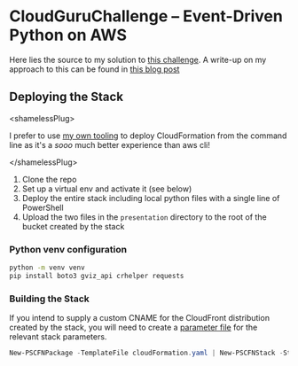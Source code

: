 # CloudGuruChallenge – Event-Driven Python on AWS

Here lies the source to my solution to [this challenge](https://acloudguru.com/blog/engineering/cloudguruchallenge-python-aws-etl). A write-up on my approach to this can be found in [this blog post](https://alistairbmackay.wordpress.com/2020/10/07/cloudguruchallenge-event-driven-python-on-aws/)

## Deploying the Stack

<span><</span>shamelessPlug<span>></span>

I prefer to use [my own tooling](https://github.com/fireflycons/PSCloudFormation) to deploy CloudFormation from the command line as it's a _sooo_ much better experience than aws cli!

<span><</span>/shamelessPlug<span>></span>

1. Clone the repo
1. Set up a virtual env and activate it (see below)
1. Deploy the entire stack including local python files with a single line of PowerShell
1. Upload the two files in the `presentation` directory to the root of the bucket created by the stack

### Python venv configuration

```bash
python -m venv venv
pip install boto3 gviz_api crhelper requests
```

### Building the Stack

If you intend to supply a custom CNAME for the CloudFront distribution created by the stack, you will need to create a [parameter file](https://github.com/fireflycons/PSCloudFormation/blob/master/docs/en-US/New-PSCFNStack.md#-parameterfile) for the relevant stack parameters.

```powershell
New-PSCFNPackage -TemplateFile cloudFormation.yaml | New-PSCFNStack -StackName acg-challenge -Capabilities CAPABILITY_IAM,CAPABILITY_AUTO_EXPAND [-ParameterFile optional-params.yaml]
```

